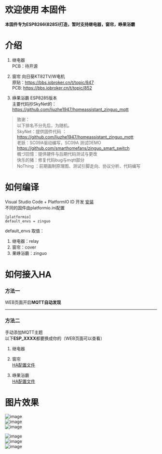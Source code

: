 # 欢迎使用 本固件

**本固件专为ESP8266(8285)打造，暂时支持继电器，窗帘，峥果浴霸**

# 介绍
1. 继电器  
  PCB：待开源  
  
2. 窗帘 向日葵KT82TV/W电机  
   原贴：https://bbs.iobroker.cn/t/topic/847  
   PCB: https://bbs.iobroker.cn/t/topic/852  

3. 峥果浴霸 ESP8285版本  
   主要代码抄SkyNet的：https://github.com/liuzhe1947/homeassistant_zinguo_mqtt  
>    致谢：  
> 以下排名不分先后，为随机。  
> SkyNet：提供固件代码 ：https://github.com/liuzhe1947/homeassistant_zinguo_mqtt  
> 老妖：SC09A驱动编写，SC09A 测试DEMO https://github.com/smarthomefans/zinguo_smart_switch  
> 楓づ回憶：提供硬件与后期代码测试与更改  
> 快乐的猪：修复代码bug与mqtt部分  
> NoThing ：前期画制原理图、测试引脚走向、协议分析、代码编写  
   
# 如何编译  
Visual Studio Code + PlatformIO ID 开发  [安装](https://www.jianshu.com/p/c36f8be8c87f)   
不同的固件由platformio.ini配置  


    [platformio]
    default_envs = zinguo

default_envs 取值：   
1. 继电器：relay  
2. 窗帘：cover  
3. 果峥浴霸：zinguo  

# 如何接入HA  
### 方法一  
WEB页面开启**MQTT自动发现**  

------------

### 方法二  
手动添加MQTT主题  
以下**ESP_XXXX**都要换成你的（WEB页面可以查看）  
1. 继电器  

2. 窗帘  
  [HA配置文件](https://github.com/qlwz/esp/blob/master/file/yaml/cover.yaml)  

3. 峥果浴霸  
  [HA配置文件](https://github.com/qlwz/esp/blob/master/file/yaml/zinguo.yaml)   

# 图片效果 
![image](https://github.com/qlwz/esp/blob/master/file/images/tab1.png)  
![image](https://github.com/qlwz/esp/blob/master/file/images/tab2.png)  
![image](https://github.com/qlwz/esp/blob/master/file/images/tab4.png)  

![image](https://github.com/qlwz/esp/blob/master/file/images/relay.png)  
![image](https://github.com/qlwz/esp/blob/master/file/images/cover.png)  
![image](https://github.com/qlwz/esp/blob/master/file/images/zinguo.png)  
